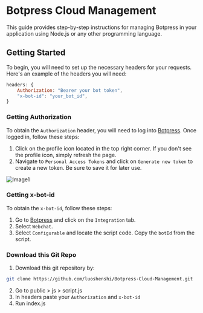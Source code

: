 # Botpress Cloud Management

This guide provides step-by-step instructions for managing Botpress in your application using Node.js or any other programming language.

## Getting Started

To begin, you will need to set up the necessary headers for your requests. Here's an example of the headers you will need:

```javascript
headers: {
    Authorization: "Bearer your bot token",
    "x-bot-id": "your_bot_id",
}
```

### Getting Authorization

To obtain the `Authorization` header, you will need to log into [Botpress](https://app.botpress.cloud/). Once logged in, follow these steps:

1. Click on the profile icon located in the top right corner. If you don't see the profile icon, simply refresh the page.
2. Navigate to `Personal Access Tokens` and click on `Generate new token` to create a new token. Be sure to save it for later use.

![Image1](https://raw.githubusercontent.com/luoshenshi/Botpress-Cloud-Management/main/assets/help1.png)

### Getting x-bot-id

To obtain the `x-bot-id`, follow these steps:

1. Go to [Botpress](https://app.botpress.cloud/) and click on the `Integration` tab.
2. Select `Webchat`.
3. Select `Configurable` and locate the script code. Copy the `botId` from the script.

### Download this Git Repo
1. Download this git repository by:
```bash
git clone https://github.com/luoshenshi/Botpress-Cloud-Management.git
```
2. Go to public > js > script.js
3. In headers paste your `Authorization` and `x-bot-id`
4. Run index.js
